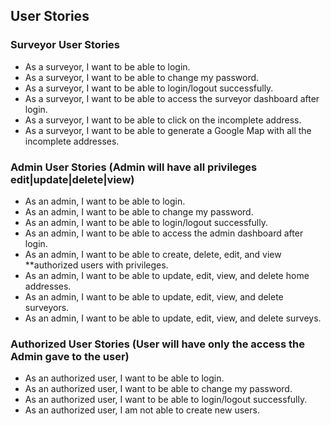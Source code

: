 ## User Stories

### Surveyor User Stories

- As a surveyor, I want to be able to login.
- As a surveyor, I want to be able to change my password.
- As a surveyor, I want to be able to login/logout successfully.
- As a surveyor, I want to be able to access the surveyor dashboard after login.
- As a surveyor, I want to be able to click on the incomplete address.
- As a surveyor, I want to be able to generate a Google Map with all the incomplete addresses.

### Admin User Stories (Admin will have all privileges edit|update|delete|view)

- As an admin, I want to be able to login.
- As an admin, I want to be able to change my password.
- As an admin, I want to be able to login/logout successfully.
- As an admin, I want to be able to access the admin dashboard after login.
- As an admin, I want to be able to create, delete, edit, and view \*\*authorized users with privileges.
- As an admin, I want to be able to update, edit, view, and delete home addresses.
- As an admin, I want to be able to update, edit, view, and delete surveyors.
- As an admin, I want to be able to update, edit, view, and delete surveys.

### Authorized User Stories (User will have only the access the Admin gave to the user)

- As an authorized user, I want to be able to login.
- As an authorized user, I want to be able to change my password.
- As an authorized user, I want to be able to login/logout successfully.
- As an authorized user, I am not able to create new users.
